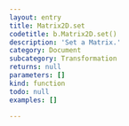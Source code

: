 ```yaml
---
layout: entry
title: Matrix2D.set
codetitle: b.Matrix2D.set()
description: 'Set a Matrix.'
category: Document
subcategory: Transformation
returns: null
parameters: []
kind: function
todo: null
examples: []

---
```

